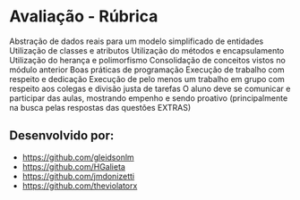 # Avaliação - Rúbrica #

Abstração de dados reais para um modelo simplificado de entidades
Utilização de classes e atributos
Utilização do métodos e encapsulamento
Utilização do herança e polimorfismo
Consolidação de conceitos vistos no módulo anterior
Boas práticas de programação
Execução de trabalho com respeito e dedicação
Execução de pelo menos um trabalho em grupo com respeito aos colegas e divisão justa de tarefas
O aluno deve se comunicar e participar das aulas, mostrando empenho e sendo proativo (principalmente na busca pelas respostas das questões EXTRAS)

## Desenvolvido por: ##
- https://github.com/gleidsonlm
- https://github.com/HGalieta
- https://github.com/jmdonizetti
- https://github.com/theviolatorx
